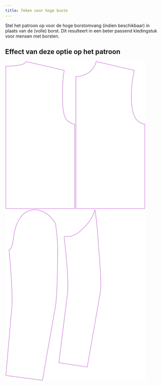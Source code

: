 ```yaml
---
title: Teken voor hoge buste
---
```


Stel het patroon op voor de hoge borstomvang (indien beschikbaar) in plaats van de (volle) borst. Dit resulteert in een beter passend kledingstuk voor mensen met borsten.

## Effect van deze optie op het patroon

![Deze afbeelding toont het effect van deze optie door meerdere varianten die een andere waarde hebben voor deze optie te vervangen](bent_draftforhighbust_sample.svg "Effect van deze optie op het patroon")
